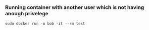 ### Running container with another user which is not having anough privelege

`sudo docker run -u bob -it --rm test`
